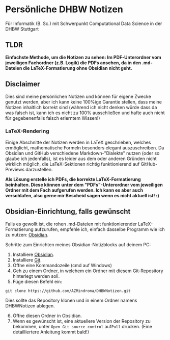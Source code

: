 # Persönliche DHBW Notizen
Für Informatik (B. Sc.) mit Schwerpunkt Computational Data Science in der DHBW Stuttgart

## TLDR
**Einfachste Methode, um die Notizen zu sehen: Im PDF-Unterordner vom jeweiligen Fachordner (z.B. Logik) die PDFs ansehen, da in den .md-Dateien die LaTeX-Formatierung ohne Obsidian nicht geht.**
## Disclaimer
Dies sind meine persönlichen Notizen und können für eigene Zwecke genutzt werden, aber ich kann keine 100%ige Garantie stellen, dass meine Notizen inhaltlich korrekt sind (während ich nicht denken würde dass da was falsch ist, kann ich es nicht zu 100% ausschließen und hafte auch nicht für gegebenenfalls falsch erlerntem Wissen!)
### LaTeX-Rendering
Einige Abschnitte der Notizen werden in LaTeX geschrieben, welches ermöglicht, mathematische Formeln besonders elegant auszuschreiben.
Da Obsidian und GitHub verschiedene Markdown-"Dialekte" nutzen (oder so glaube ich jedenfalls), ist es leider aus dem oder anderen Gründen nicht wirklich möglich, die LaTeX-Sektionen richtig funktionierend auf GitHub-Previews darzustellen.

**Als Lösung erstelle ich PDFs, die korrekte LaTeX-Formatierung beinhalten. Diese können unter dem "PDFs"-Unterordner vom jeweiligen Ordner mit dem Fach aufgerufen werden. Ich kann es aber auch verschlafen, also gerne mir Bescheid sagen wenn es nicht aktuell ist! :)**
## Obsidian-Einrichtung, falls gewünscht
Falls es gewollt ist, die rohen .md-Dateien mit funktionierender LaTeX-Formatierung aufzurufen, empfehle ich, einfach dasselbe Programm wie ich zu nutzen: [Obsidian](https://obsidian.md/). 

Schritte zum Einrichten meines Obsidian-Notizblocks auf deinem PC:
1. Installiere [Obsidian](https://obsidian.md/). 
2. Installiere [Git](https://git-scm.com/).
3. Öffne eine Kommandozeile (cmd auf Windows)
4. Geh zu einem Ordner, in welchem ein Ordner mit diesem Git-Repository hinterlegt werden soll.
5. Füge diesen Befehl ein: 
```
git clone https://github.com/AZMindroma/DHBWNotizen.git
```
Dies sollte das Repository klonen und in einem Ordner namens DHBWNotizen ablegen.

6. Öffne diesen Ordner in Obsidian.
7. Wenn es gewünscht ist, eine aktuellere Version der Repository zu bekommen, unter `Open Git source control` auf`Pull` drücken.
(Eine detailliertere Anleitung kommt bald!)